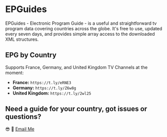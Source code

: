 # EPGuides

EPGuides - Electronic Program Guide - is a useful and straightforward tv program data covering countries across the globe. It's free to use, updated every seven days, and provides simple array access to the downloaded XML structures.

## EPG by Country

Supports France, Germany, and United Kingdom TV Channels at the moment:

 - **France:** ```https://t.ly/eRNE3```
 - **Germany:** ```https://t.ly/Z6w8g```
 - **United Kingdom:** ```https://t.ly/2wl25```

## Need a guide for your country, got issues or questions?

:sunglasses: :wave: [Email Me](mailto:oketunjifinbarrs@gmail.com)